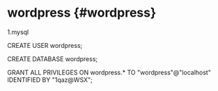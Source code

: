 # wordpress {#wordpress}

1.mysql

CREATE USER wordpress;

CREATE DATABASE wordpress;

GRANT ALL PRIVILEGES ON wordpress.* TO &quot;wordpress&quot;@&quot;localhost&quot; IDENTIFIED BY &quot;1qaz@WSX&quot;;